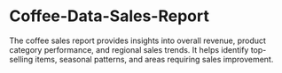 # Coffee-Data-Sales-Report
The coffee sales report provides insights into overall revenue, product category performance, and regional sales trends. It helps identify top-selling items, seasonal patterns, and areas requiring sales improvement.
